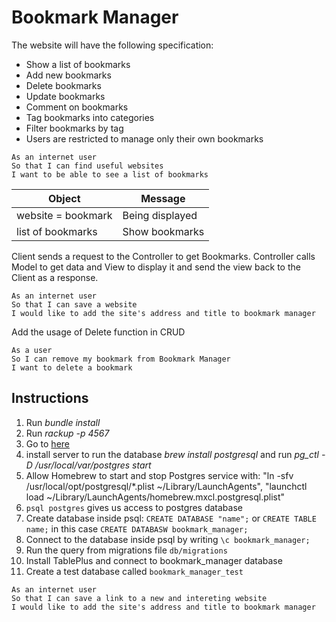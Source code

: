 # Bookmark Manager

The website will have the following specification:

- Show a list of bookmarks
- Add new bookmarks
- Delete bookmarks
- Update bookmarks
- Comment on bookmarks
- Tag bookmarks into categories
- Filter bookmarks by tag
- Users are restricted to manage only their own bookmarks

```
As an internet user
So that I can find useful websites
I want to be able to see a list of bookmarks
```

| Object                | Message                 |
| --------------------- | ----------------------- |
| website = bookmark    | Being displayed         |
| list of bookmarks     | Show bookmarks          |

Client sends a request to the Controller to get Bookmarks.
Controller calls Model to get data and View to display it and send the view back to the Client as a response.

```
As an internet user
So that I can save a website
I would like to add the site's address and title to bookmark manager
```

Add the usage of Delete function in CRUD
```
As a user
So I can remove my bookmark from Bookmark Manager
I want to delete a bookmark
```

## Instructions
1. Run _bundle install_
2. Run _rackup -p 4567_
3. Go to [here](url (http://localhost:4567))
4. install server to run the database _brew install postgresql_ and run _pg\_ctl -D /usr/local/var/postgres start_
5. Allow Homebrew to start and stop Postgres service with: "ln -sfv /usr/local/opt/postgresql/*.plist ~/Library/LaunchAgents", 
"launchctl load ~/Library/LaunchAgents/homebrew.mxcl.postgresql.plist"
6. `psql postgres` gives us access to postgres database
7. Create database inside psql: `CREATE DATABASE "name";` or `CREATE TABLE name;` in this case `CREATE DATABASW bookmark_manager;`
8. Connect to the database inside psql by writing `\c bookmark_manager;`
9. Run the query from migrations file `db/migrations`
10. Install TablePlus and connect to bookmark_manager database
11. Create a test database called `bookmark_manager_test`

```
As an internet user
So that I can save a link to a new and intereting website
I would like to add the site's address and title to bookmark manager
```